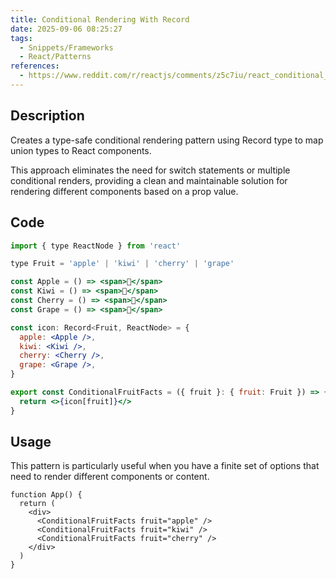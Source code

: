 ```yaml
---
title: Conditional Rendering With Record
date: 2025-09-06 08:25:27
tags:
  - Snippets/Frameworks
  - React/Patterns
references:
  - https://www.reddit.com/r/reactjs/comments/z5c7iu/react_conditional_rendering_with_type_safety_and/
---
```


## Description

Creates a type-safe conditional rendering pattern using Record type to map union types to React components.

This approach eliminates the need for switch statements or multiple conditional renders, providing a clean and maintainable solution for rendering different components based on a prop value.

## Code

```jsx {10-15}
import { type ReactNode } from 'react'

type Fruit = 'apple' | 'kiwi' | 'cherry' | 'grape'

const Apple = () => <span>🍎</span>
const Kiwi = () => <span>🥝</span>
const Cherry = () => <span>🍒</span>
const Grape = () => <span>🍇</span>

const icon: Record<Fruit, ReactNode> = {
  apple: <Apple />,
  kiwi: <Kiwi />,
  cherry: <Cherry />,
  grape: <Grape />,
}

export const ConditionalFruitFacts = ({ fruit }: { fruit: Fruit }) => {
  return <>{icon[fruit]}</>
}
```

## Usage

This pattern is particularly useful when you have a finite set of options that need to render different components or content.

```tsx
function App() {
  return (
    <div>
      <ConditionalFruitFacts fruit="apple" />
      <ConditionalFruitFacts fruit="kiwi" />
      <ConditionalFruitFacts fruit="cherry" />
    </div>
  )
}
```
